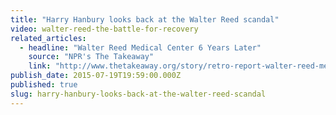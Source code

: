 ```yaml
---
title: "Harry Hanbury looks back at the Walter Reed scandal"
video: walter-reed-the-battle-for-recovery
related_articles:
  - headline: "Walter Reed Medical Center 6 Years Later"
    source: "NPR's The Takeaway"
    link: "http://www.thetakeaway.org/story/retro-report-walter-reed-medical-center-six-years-later/"
publish_date: 2015-07-19T19:59:00.000Z
published: true
slug: harry-hanbury-looks-back-at-the-walter-reed-scandal
---
```


